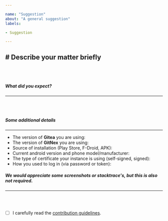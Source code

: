 ```yaml
---

name: "Suggestion"
about: "A general suggestion"
labels:

- Suggestion

---
```


## # Describe your matter briefly

<br><br>

##### What did you expect?
---
<br><br>

##### Some additional details
---

* The version of **Gitea** you are using:
* The version of **GitNex** you are using:
* Source of installation (Play Store, F-Droid, APK):
* Current android version and phone model/manufacturer:
* The type of certificate your instance is using (self-signed, signed):
* How you used to log in (via password or token):
  <br>

##### We would appreciate some screenshots or stacktrace's, but this is also not required.
---
<!-- Screenshots and stacktrace's can go here. -->
<br><br>

- [ ] I carefully read the [contribution guidelines](https://codeberg.org/gitnex/GitNex/wiki/Contributing).
  <br>

<!-- Thank you for your time. --> 
